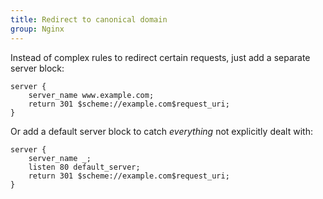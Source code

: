 ```yaml
---
title: Redirect to canonical domain
group: Nginx
---
```


Instead of complex rules to redirect certain requests, just add a separate server block:

```nginx
server {
    server_name www.example.com;
    return 301 $scheme://example.com$request_uri;
}
```

Or add a default server block to catch _everything_ not explicitly dealt with:

```nginx
server {
    server_name _;
    listen 80 default_server;
    return 301 $scheme://example.com$request_uri;
}
```